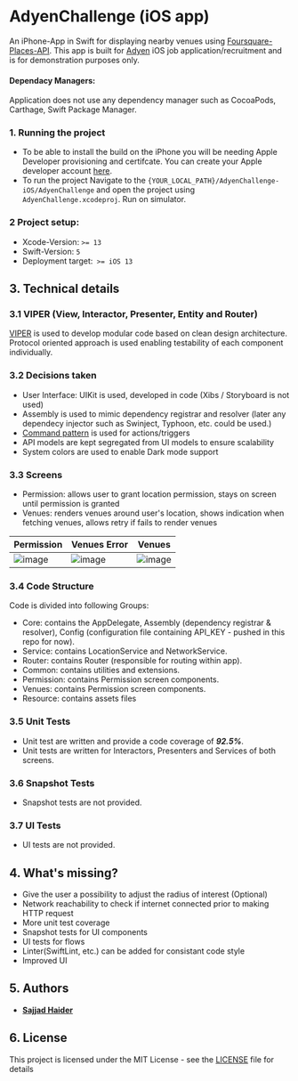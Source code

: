 # AdyenChallenge (iOS app)
An iPhone-App in Swift for displaying nearby venues using [Foursquare-Places-API](https://location.foursquare.com/developer/reference/place-search).
This app is built for [Adyen](https://www.adyen.com) iOS job application/recruitment and is for demonstration purposes only.



#### Dependacy Managers:
Application does not use any dependency manager such as CocoaPods, Carthage, Swift Package Manager.

### 1. Running the project
- To be able to install the build on the iPhone you will be needing Apple Developer provisioning and certifcate. You can create your Apple developer account [here](https://developer.apple.com/).
- To run the project Navigate to the `{YOUR_LOCAL_PATH}/AdyenChallenge-iOS/AdyenChallenge` and open the project using `AdyenChallenge.xcodeproj`. Run on simulator.

### 2 Project setup:
- Xcode-Version: `>= 13`
- Swift-Version: `5`
- Deployment target:` >= iOS 13`

## 3. Technical details

### 3.1 VIPER (View, Interactor, Presenter, Entity and Router)  
[VIPER](https://www.techtarget.com/whatis/definition/VIPER) is used to develop modular code based on clean design architecture. Protocol oriented approach is used enabling testability of each component individually.


### 3.2 Decisions taken
- User Interface: UIKit is used, developed in code (Xibs / Storyboard is not used)
- Assembly is used to mimic dependency registrar and resolver (later any dependecy injector such as Swinject, Typhoon, etc. could be used.)
- [Command pattern](https://en.wikipedia.org/wiki/Command_pattern) is used for actions/triggers
- API models are kept segregated from UI models to ensure scalability 
- System colors are used to enable Dark mode support

### 3.3 Screens
- Permission: allows user to grant location permission, stays on screen until permission is granted
- Venues: renders venues around user's location, shows indication when fetching venues, allows retry if fails to render venues 

| Permission | Venues Error | Venues |
| ------------- |------------- | ----- |
| ![image](https://user-images.githubusercontent.com/26329199/217108199-70c8fefb-9689-4418-880d-5d9357a099ea.png) | ![image](https://user-images.githubusercontent.com/26329199/217108385-1866a93c-6d6b-4fbe-abf7-134197f93d40.png) | ![image](https://user-images.githubusercontent.com/26329199/217108523-7843a349-f3e5-49c1-a019-1307c95cf304.png) |


### 3.4 Code Structure
Code is divided into following Groups:
- Core: contains the AppDelegate, Assembly (dependency registrar & resolver), Config (configuration file containing API_KEY - pushed in this repo for now).
- Service: contains LocationService and NetworkService.
- Router: contains Router (responsible for routing within app).
- Common: contains utilities and extensions.
- Permission: contains Permission screen components.
- Venues: contains Permission screen components.
- Resource: contains assets files 

### 3.5 Unit Tests
- Unit test are written and provide a code coverage of ***92.5%***.
- Unit tests are written for Interactors, Presenters and Services of both screens. 

### 3.6 Snapshot Tests
- Snapshot tests are not provided.

### 3.7 UI Tests
- UI tests are not provided.

## 4. What's missing?
- Give the user a possibility to adjust the radius of interest (Optional)
- Network reachability to check if internet connected prior to making HTTP request
- More unit test coverage
- Snapshot tests for UI components
- UI tests for flows 
- Linter(SwiftLint, etc.) can be added for consistant code style 
- Improved UI

## 5. Authors
- **[Sajjad Haider](https://github.com/sajjadhaiderzaidi)**

## 6. License
This project is licensed under the MIT License - see the [LICENSE](LICENSE) file for details
